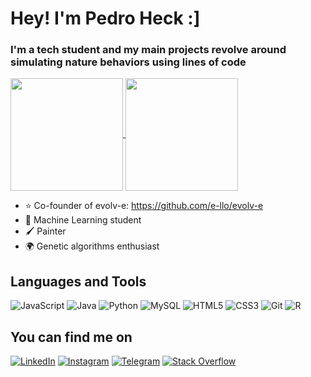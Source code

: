 # Hey! I'm Pedro Heck :]

### I'm a tech student and my main projects revolve around simulating nature behaviors using lines of code

<a href="https://github.com/pedroheck">
  <img align="center" height="180rem" src="https://github-readme-stats.vercel.app/api?username=pedroheck&show_icons=true&bg_color=0,F9B343,EE6984&text_color=fff&title_color=fff&icon_color=e629ad&hide_border=true&border_radius=0,20">
</a>

<a href="https://github.com/pedroheck">
  <img align="center" height="180rem" src="https://github-readme-stats.vercel.app/api/top-langs/?username=pedroheck&layout=compact&bg_color=0,EE6984,A770F0&text_color=fff&title_color=fff&icon_color=00c9d4&hide_border=true&border_radius=20,0">
</a>

- ⭐ Co-founder of evolv-e: https://github.com/e-llo/evolv-e
- 🤖 Machine Learning student
- 🖌️ Painter
- 🌍 Genetic algorithms enthusiast


## Languages and Tools

![JavaScript](https://img.shields.io/badge/JavaScript-d4bd02?style=for-the-badge&logo=javascript&logoColor=white)
![Java](https://img.shields.io/badge/Java-orange?style=for-the-badge&logo=java)
![Python](https://img.shields.io/badge/python-%2314354C.svg?style=for-the-badge&logo=python&logoColor=white)
![MySQL](https://img.shields.io/badge/-MySQL-black?style=for-the-badge&logo=mysql)
![HTML5](https://img.shields.io/badge/html5-%23E34F26.svg?style=for-the-badge&logo=html5&logoColor=white)
![CSS3](https://img.shields.io/badge/css3-%231572B6.svg?style=for-the-badge&logo=css3&logoColor=white)
![Git](https://img.shields.io/badge/git-%23F05033.svg?style=for-the-badge&logo=git&logoColor=white)
![R](https://img.shields.io/badge/R-276DC3?style=for-the-badge&logo=r&logoColor=white)

## You can find me on

[![LinkedIn](https://img.shields.io/badge/LinkedIn-0077B5?style=for-the-badge&logo=linkedin&logoColor=white)](https://www.linkedin.com/in/pedro-heck-145956a3/)
[![Instagram](https://img.shields.io/badge/Instagram-E4405F?style=for-the-badge&logo=instagram&logoColor=white)](https://img.shields.io/badge/Instagram-E4405F?style=for-the-badge&logo=instagram&logoColor=white)
[![Telegram](https://img.shields.io/badge/Telegram-2CA5E0?style=for-the-badge&logo=telegram&logoColor=white)](https://t.me/pe_heck)
[![Stack Overflow](https://img.shields.io/badge/Stack_Overflow-FE7A16?style=for-the-badge&logo=stack-overflow&logoColor=white)](https://stackoverflow.com/users/14815276/pedro-heck?tab=profile)


<!--
**pedroheck/pedroheck** is a ✨ _special_ ✨ repository because its `README.md` (this file) appears on your GitHub profile.

Here are some ideas to get you started:

- 🔭 I’m currently working on ...
- 🌱 I’m currently learning ...
- 👯 I’m looking to collaborate on ...
- 🤔 I’m looking for help with ...
- 💬 Ask me about ...
- 📫 How to reach me: ...
- 😄 Pronouns: ...
- ⚡ Fun fact: ...
-->
